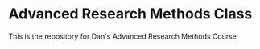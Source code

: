 # Advanced Research Methods Class
This is the repository for Dan's Advanced Research Methods Course

